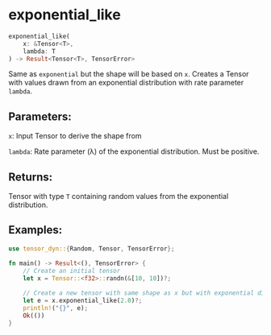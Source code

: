 # exponential_like
```rust
exponential_like(
    x: &Tensor<T>,
    lambda: T
) -> Result<Tensor<T>, TensorError>
```
Same as `exponential` but the shape will be based on `x`. Creates a Tensor with values drawn from an exponential distribution with rate parameter `lambda`.

## Parameters:
`x`: Input Tensor to derive the shape from

`lambda`: Rate parameter (λ) of the exponential distribution. Must be positive.

## Returns:
Tensor with type `T` containing random values from the exponential distribution.

## Examples:
```rust
use tensor_dyn::{Random, Tensor, TensorError};

fn main() -> Result<(), TensorError> {
    // Create an initial tensor
    let x = Tensor::<f32>::randn(&[10, 10])?;
    
    // Create a new tensor with same shape as x but with exponential distribution
    let e = x.exponential_like(2.0)?;
    println!("{}", e);
    Ok(())
}
```